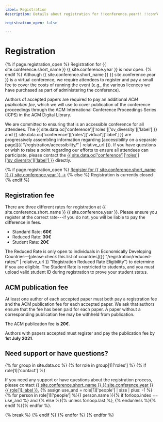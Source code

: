 ```yaml
---
label: Registration
description: Details about registration for !!conference.year!! !!conference.full_name!!.

registration_open: false

---
```


# Registration

{% if page.registration_open %}
Registration for {{ site.conference.short_name }} {{ site.conference.year }} is now open.
{% endif %} Although {{ site.conference.short_name }} {{ site.conference.year }} is a virtual conference, we require attendees to register and pay a small fee to cover the costs of running the event (e.g., the various licences we have purchased as part of administering the conference).

Authors of accepted papers are required to pay an additional *ACM publication fee*, which we will use to cover publication of the conference proceedings through the ACM International Conference Proceedings Series (ICPS) in the ACM Digital Library.

We are committed to ensuring that is an accessible conference for all attendees. The {{ site.data.oc['conference']['roles']['sv_diversity']['label'] }} and {{ site.data.oc['conference']['roles']['virtual']['label'] }} are progressively assembling information regarding [accessibility on a separate page]({{ "/registration/accessibility/" | relative_url }}). If you have questions or wish to raise a point regarding our efforts to ensure all attendees can participate, please contact the <a href="{{ site.data.oc['conference']['roles']['sv_diversity']['email'] }}" title="Contact the {{ site.conference.short_name }} {{ site.conference.year }} {{ site.data.oc['conference']['roles'][sv_diversity]['label'] }} if you have any questions">{{ site.data.oc['conference']['roles']['sv_diversity']['label'] }}</a> directly.



<div class="d-block py-5 mt-0 text-center">
{% if page.registration_open %}
	<a href="https://example.com/" class="btn btn-lg btn-primary" title="Register for {{ site.conference.short_name }} {{ site.conference.year }}">Register for {{ site.conference.short_name }} {{ site.conference.year }} &rarr;</a>
{% else %}
	<a class="btn btn-lg btn-outline-primary disabled">Registration is currently closed</a>
{% endif %}
</div>


## Registration fee

There are three different rates for registration at {{ site.conference.short_name }} {{ site.conference.year }}. Please ensure you register at the correct rate---if you do not, you will be liable to pay the difference in fees.

* Standard Rate: **60€**
* Reduced Rate: **30€**
* Student Rate: **20€**

The Reduced Rate is only open to individuals in Economically Developing Countries—[please check this list of countries]({{ "/registration/reduced-rates/" | relative_url }} "Registration Reduced Rate Eligibility") to determine if you are eligible. The Student Rate is restricted  to students, and you must upload valid student ID during registration to prove your student status.

## ACM publication fee

At least one author of each accepted paper must both pay a registration fee and the ACM publication fee for each accepted paper. We ask that authors ensure that the fee has been paid for each paper. A paper without a corresponding publication fee may be withheld from publication.

The ACM publication fee is **20€**.

Authors with papers accepted must register and pay the publication fee by **1st July 2021**.

## Need support or have questions?

{% for group in site.data.oc %}
	{% for role in group[1]['roles'] %}
		{% if role[1]['contact'] %}
<p>If you need any support or have questions about the registration process, please contact <a href="{{ role[1].email }}" title="Retrieve the email address for the {{ site.conference.short_name }} {{ site.conference.year }} {{ role[1].label }}">{{ site.conference.short_name }} {{ site.conference.year }} {{ role[1].label }}</a>, 
		{% assign use_and = role[1]['people'] | size | plus: -1 %}
		{% for person in role[1]['people'] %}{{ person.name }}{% if forloop.index == use_and %} and {% else %}{% unless forloop.last %}, {% endunless %}{% endif %}{% endfor %}.</p>
		{% break %}
		{% endif %}
	{% endfor %}
{% endfor %}


